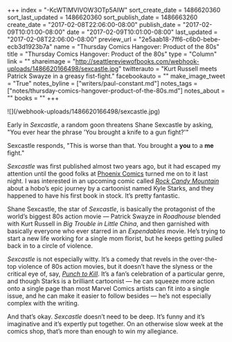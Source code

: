 +++
index = "-KcWTlMVIVOW3OTp5AIW"
sort_create_date = 1486620360
sort_last_updated = 1486620360
sort_publish_date = 1486663260
create_date = "2017-02-08T22:06:00-08:00"
publish_date = "2017-02-09T10:01:00-08:00"
date = "2017-02-09T10:01:00-08:00"
last_updated = "2017-02-08T22:06:00-08:00"
preview_url = "2e5aab18-7ff6-c6b0-bebe-ecb3d1923b7a"
name = "Thursday Comics Hangover: Product of the 80s"
title = "Thursday Comics Hangover: Product of the 80s"
type = "Column"
link = ""
shareimage = "http://seattlereviewofbooks.com/webhook-uploads/1486620166498/sexcastle.jpg"
twitterauto = "Kurt Russell meets Patrick Swayze in a greasy fist-fight."
facebookauto = ""
make_image_tweet = "True"
notes_byline = ["writers/paul-constant.md"]
notes_tags = ["notes/thursday-comics-hangover-product-of-the-80s.md"]
notes_about = ""
books = ""
+++
<p class="image">![](/webhook-uploads/1486620166498/sexcastle.jpg)</p>

Early in *Sexcastle*, a random goon threatens Shane Sexcastle by asking, "You ever hear the phrase 'You brought a knife to a gun fight?'"

Sexcastle responds, "This is worse than that. You brought a **you** to a **me** fight." 

*Sexcastle* was first published almost two years ago, but it had escaped my attention until the good folks at [Phoenix Comics](http://phoenixseattle.com/) turned me on to it last night. I was interested in an upcoming comic called [*Rock Candy Mountain*](https://imagecomics.com/comics/releases/rock-candy-mountain-1) about a hobo’s epic journey by a cartoonist named Kyle Starks, and they happened to have his first book in stock. It’s pretty fantastic.

Shane Sexcastle, the star of *Sexcastle*, is basically the protagonist of the world’s biggest 80s action movie — Patrick Swayze in *Roadhouse* blended with Kurt Russell in *Big Trouble in Little China*, and then garnished with basically everyone who ever starred in an *Expendables* movie. He’s trying to start a new life working for a single mom florist, but he keeps getting pulled back in to a circle of violence.

*Sexcastle* is not especially witty. It’s a comedy that revels in the over-the-top violence of 80s action movies, but it doesn’t have the slyness or the critical eye of, say, [*Punch to Kill*]( http://www.seattlereviewofbooks.com/notes/2016/11/10/thursday-comics-hangover-the-best-of-short-run-2016/). It’s a fan’s celebration of a particular genre, and though Starks is a brilliant cartoonist — he can squeeze more action onto a single page than most Marvel Comics artists can fit into a single issue, and he can make it easier to follow besides — he’s not especially complex with the writing.

And that’s okay. *Sexcastle* doesn’t need to be deep. It’s funny and it’s imaginative and it’s expertly put together. On an otherwise slow week at the comics shop, that’s more than enough to win my allegiance.

